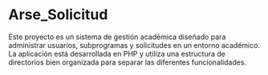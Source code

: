 # Arse_Solicitud
Este proyecto es un sistema de gestión académica diseñado para administrar usuarios, subprogramas y solicitudes en un entorno académico. La aplicación está desarrollada en PHP y utiliza una estructura de directorios bien organizada para separar las diferentes funcionalidades.
